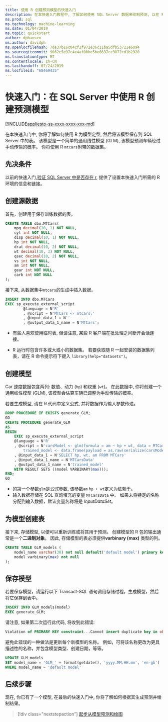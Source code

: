 ```yaml
---
title: 使用 R 创建预测模型的快速入门
description: 在本快速入门教程中, 了解如何使用 SQL Server 数据来绘制预测, 以在 R 中构建模型。
ms.prod: sql
ms.technology: machine-learning
ms.date: 01/04/2019
ms.topic: quickstart
author: dphansen
ms.author: davidph
ms.openlocfilehash: 7de37b16c04cf2f972e36c11ba5dfb53721e6094
ms.sourcegitcommit: 9062c5e97c4e4af0bbe5be6637cc3872cd1b2320
ms.translationtype: MT
ms.contentlocale: zh-CN
ms.lasthandoff: 07/24/2019
ms.locfileid: "68469435"
---
```

# <a name="quickstart-create-a-predictive-model-using-r-in-sql-server"></a>快速入门：在 SQL Server 中使用 R 创建预测模型
[!INCLUDE[appliesto-ss-xxxx-xxxx-xxx-md](../../includes/appliesto-ss-xxxx-xxxx-xxx-md.md)]

在本快速入门中, 你将了解如何使用 R 为模型定型, 然后将该模型保存到 SQL Server 中的表。 该模型是一个简单的通用线性模型 (GLM), 该模型预测车辆经过手动传输的概率。 你将使用 R `mtcars`附带的数据集。

## <a name="prerequisites"></a>先决条件

以前的快速入门,[验证 SQL Server 中是否存在 r](quickstart-r-verify.md), 提供了设置本快速入门所需的 R 环境的信息和链接。

## <a name="create-the-source-data"></a>创建源数据

首先，创建用于保存训练数据的表。

```sql
CREATE TABLE dbo.MTCars(
    mpg decimal(10, 1) NOT NULL,
    cyl int NOT NULL,
    disp decimal(10, 1) NOT NULL,
    hp int NOT NULL,
    drat decimal(10, 2) NOT NULL,
    wt decimal(10, 3) NOT NULL,
    qsec decimal(10, 2) NOT NULL,
    vs int NOT NULL,
    am int NOT NULL,
    gear int NOT NULL,
    carb int NOT NULL
);
```

接下来, 从数据集中`mtcars`的生成中插入数据。

```SQL
INSERT INTO dbo.MTCars
EXEC sp_execute_external_script
        @language = N'R'
        , @script = N'MTCars <- mtcars;'
        , @input_data_1 = N''
        , @output_data_1_name = N'MTCars';
```

+ 有些人喜欢使用临时表, 但请注意, 某些 R 客户端在批处理之间断开会话连接。

+ R 运行时包含许多或大或小的数据集。 若要获取随 R 一起安装的数据集列表，请在 R 命令提示符下键入 `library(help="datasets")`。

## <a name="create-a-model"></a>创建模型

Car 速度数据包含两列: 数值、动力 (`hp`) 和权重 (`wt`)。 在此数据中, 你将创建一个通用线性模型 (GLM), 该模型会估算车辆已调整为手动传输的概率。

若要生成模型, 请在 R 代码中定义公式, 并将数据作为输入参数传递。

```sql
DROP PROCEDURE IF EXISTS generate_GLM;
GO
CREATE PROCEDURE generate_GLM
AS
BEGIN
    EXEC sp_execute_external_script
    @language = N'R'
    , @script = N'carsModel <- glm(formula = am ~ hp + wt, data = MTCarsData, family = binomial);
        trained_model <- data.frame(payload = as.raw(serialize(carsModel, connection=NULL)));'
    , @input_data_1 = N'SELECT hp, wt, am FROM MTCars'
    , @input_data_1_name = N'MTCarsData'
    , @output_data_1_name = N'trained_model'
    WITH RESULT SETS ((model VARBINARY(max)));
END;
GO
```

+ 的第一个参数`glm`是*公式*参数, 该参数`am` `hp + wt`定义为依赖于。
+ 输入数据存储在 SQL 查询填充的变量 `MTCarsData` 中。 如果未将特定的名称分配到输入数据，默认变量名称将是 _InputDataSet_。

## <a name="create-a-table-for-the-model"></a>为模型创建表

接下来, 存储模型, 以便可以重新训练或将其用于预测。 创建模型的 R 包的输出通常是一个**二进制对象**。 因此, 存储模型的表必须提供**varbinary (max)** 类型的列。

```sql
CREATE TABLE GLM_models (
    model_name varchar(30) not null default('default model') primary key,
    model varbinary(max) not null
);
```

## <a name="save-the-model"></a>保存模型

若要保存模型，请运行以下 Transact-SQL 语句调用存储过程，生成模型，然后将它保存到表中。

```sql
INSERT INTO GLM_models(model)
EXEC generate_GLM;
```

请注意, 如果第二次运行此代码, 将收到此错误:

```sql
Violation of PRIMARY KEY constraint...Cannot insert duplicate key in object dbo.stopping_distance_models
```

避免此错误的一种做法是更新每个新模型的名称。 例如，可将该名称更改为更具描述性的名称，并包含模型类型、创建日期，等等。

```sql
UPDATE GLM_models
SET model_name = 'GLM_' + format(getdate(), 'yyyy.MM.HH.mm', 'en-gb')
WHERE model_name = 'default model'
```

## <a name="next-steps"></a>后续步骤

现在, 你已有了一个模型, 在最后的快速入门中, 你将了解如何根据其生成预测并绘制结果。

> [!div class="nextstepaction"]
> [起步从模型预测和绘图](quickstart-r-predict-from-model.md)